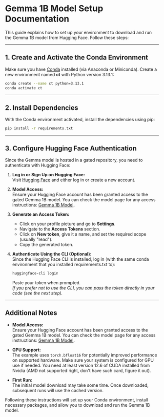 # Gemma 1B Model Setup Documentation

This guide explains how to set up your environment to download and run the Gemma 1B model from Hugging Face. Follow these steps:

---

## 1. Create and Activate the Conda Environment

Make sure you have [Conda](https://www.anaconda.com/docs/getting-started/miniconda/main) installed (via Anaconda or Miniconda). Create a new environment named **ct** with Python version 3.13.1:

```bash
conda create --name ct python=3.13.1
conda activate ct
```

---

## 2. Install Dependencies

With the Conda environment activated, install the dependencies using pip:

```bash
pip install -r requirements.txt
```

---

## 3. Configure Hugging Face Authentication

Since the Gemma model is hosted in a gated repository, you need to authenticate with Hugging Face:

1. **Log in or Sign Up on Hugging Face:**  
   Visit [Hugging Face](https://huggingface.co/) and either log in or create a new account.

2. **Model Access:**  
   Ensure your Hugging Face account has been granted access to the gated Gemma 1B model. You can check the model page for any access instructions: [Gemma 1B Model](https://huggingface.co/google/gemma-3-1b-it).

3. **Generate an Access Token:**  
   - Click on your profile picture and go to **Settings**.
   - Navigate to the **Access Tokens** section.
   - Click on **New token**, give it a name, and set the required scope (usually "read").
   - Copy the generated token.

4. **Authenticate Using the CLI (Optional):**  
   Since the Hugging Face CLI is installed, log in (with the same conda environment that you installed requirements.txt to):

   ```bash
   huggingface-cli login
   ```

   Paste your token when prompted.  
   *If you prefer not to use the CLI, you can pass the token directly in your code (see the next step).*

---

## Additional Notes

- **Model Access:**  
  Ensure your Hugging Face account has been granted access to the gated Gemma 1B model. You can check the model page for any access instructions: [Gemma 1B Model](https://huggingface.co/google/gemma-3-1b-it).

- **GPU Support:**  
  The example uses `torch.bfloat16` for potentially improved performance on supported hardware. Make sure your system is configured for GPU use if needed. You need at least version 12.6 of CUDA installed from Nvidia (AMD not supported right, don't have such card, figure it out).

- **First Run:**  
  The initial model download may take some time. Once downloaded, subsequent runs will use the cached version.

Following these instructions will set up your Conda environment, install necessary packages, and allow you to download and run the Gemma 1B model.